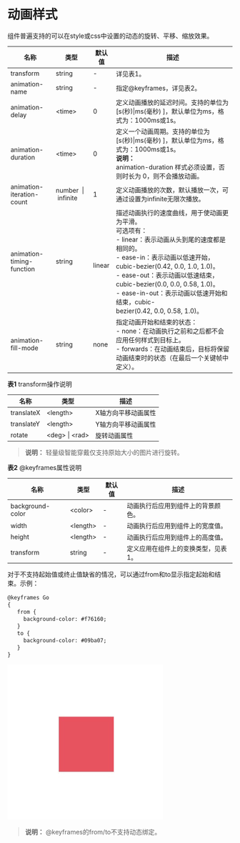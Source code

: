 # 动画样式


组件普遍支持的可以在style或css中设置的动态的旋转、平移、缩放效果。


| 名称 | 类型 | 默认值 | 描述 |
| -------- | -------- | -------- | -------- |
| transform | string | - | 详见表1。 |
| animation-name | string | - | 指定\@keyframes，详见表2。 |
| animation-delay | &lt;time&gt; | 0 | 定义动画播放的延迟时间。支持的单位为[s(秒)\|ms(毫秒)&nbsp;]，默认单位为ms，格式为：1000ms或1s。 |
| animation-duration | &lt;time&gt; | 0 | 定义一个动画周期。支持的单位为[s(秒)\|ms(毫秒)&nbsp;]，默认单位为ms，格式为：1000ms或1s。<br/>**说明：**<br/>animation-duration&nbsp;样式必须设置，否则时长为&nbsp;0，则不会播放动画。 |
| animation-iteration-count | number&nbsp;&nbsp;\|&nbsp;infinite | 1 | 定义动画播放的次数，默认播放一次，可通过设置为infinite无限次播放。 |
| animation-timing-function | string | <br/>linear | 描述动画执行的速度曲线，用于使动画更为平滑。<br/>可选项有：<br/>-&nbsp;linear：表示动画从头到尾的速度都是相同的。<br/>-&nbsp;ease-in：表示动画以低速开始，cubic-bezier(0.42,&nbsp;0.0,&nbsp;1.0,&nbsp;1.0)。<br/>-&nbsp;ease-out：表示动画以低速结束，cubic-bezier(0.0,&nbsp;0.0,&nbsp;0.58,&nbsp;1.0)。<br/>-&nbsp;ease-in-out：表示动画以低速开始和结束，cubic-bezier(0.42,&nbsp;0.0,&nbsp;0.58,&nbsp;1.0)。 |
| animation-fill-mode | string | none | 指定动画开始和结束的状态：<br/>-&nbsp;none：在动画执行之前和之后都不会应用任何样式到目标上。<br/>-&nbsp;forwards：在动画结束后，目标将保留动画结束时的状态（在最后一个关键帧中定义）。 |


  **表1** transform操作说明

| 名称 | 类型 | 描述 |
| -------- | -------- | -------- |
| translateX | &lt;length&gt; | X轴方向平移动画属性 |
| translateY | &lt;length&gt; | Y轴方向平移动画属性 |
| rotate | &lt;deg&gt;&nbsp;\|&nbsp;&lt;rad&gt; | 旋转动画属性 |

>  **说明：**
> 轻量级智能穿戴仅支持原始大小的图片进行旋转。


  **表2** \@keyframes属性说明

| 名称 | 类型 | 默认值 | 描述 |
| -------- | -------- | -------- | -------- |
| background-color | &lt;color&gt; | - | 动画执行后应用到组件上的背景颜色。 |
| width | &lt;length&gt; | - | 动画执行后应用到组件上的宽度值。 |
| height | &lt;length&gt; | - | 动画执行后应用到组件上的高度值。 |
| transform | string | - | 定义应用在组件上的变换类型，见表1。 |


对于不支持起始值或终止值缺省的情况，可以通过from和to显示指定起始和结束。示例：


```
@keyframes Go
{
   from {
     background-color: #f76160;
   }
   to {
     background-color: #09ba07;
   }
}
```


![动画样式demo1](figures/动画样式demo1.gif)





>  **说明：**
> \@keyframes的from/to不支持动态绑定。
